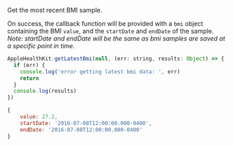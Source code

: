 Get the most recent BMI sample.

On success, the callback function will be provided with a `bmi` object containing the BMI `value`, and the `startDate` and `endDate` of the sample. _Note: startDate and endDate will be the same as bmi samples are saved at a specific point in time._

```javascript
AppleHealthKit.getLatestBmi(null, (err: string, results: Object) => {
  if (err) {
    console.log('error getting latest bmi data: ', err)
    return
  }
  console.log(results)
})
```

```javascript
{
	value: 27.2,
	startDate: '2016-07-08T12:00:00.000-0400',
	endDate: '2016-07-08T12:00:00.000-0400'
}
```
